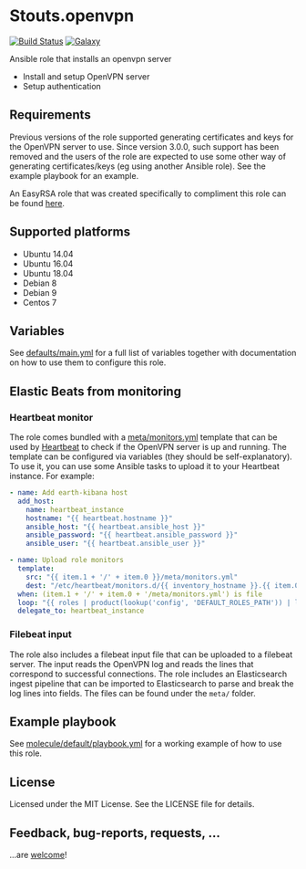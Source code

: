 # Stouts.openvpn

[![Build Status](http://img.shields.io/travis/Stouts/Stouts.openvpn.svg?style=flat-square)](https://travis-ci.org/Stouts/Stouts.openvpn)
[![Galaxy](http://img.shields.io/badge/galaxy-Stouts.openvpn-blue.svg?style=flat-square)](https://galaxy.ansible.com/Stouts/openvpn/)

Ansible role that installs an openvpn server

* Install and setup OpenVPN server
* Setup authentication

## Requirements

Previous versions of the role supported generating certificates and keys for the
OpenVPN server to use. Since version 3.0.0, such support has been removed and
the users of the role are expected to use some other way of generating
certificates/keys (eg using another Ansible role). See the example playbook for
an example.

An EasyRSA role that was created specifically to compliment this role can be
found [here](https://github.com/nkakouros-original/ansible-role-easyrsa).

## Supported platforms

- Ubuntu 14.04
- Ubuntu 16.04
- Ubuntu 18.04
- Debian 8
- Debian 9
- Centos 7

## Variables

See [defaults/main.yml](defaults/main.yml) for a full list of variables together
with documentation on how to use them to configure this role.

## Elastic Beats from monitoring
### Heartbeat monitor

The role comes bundled with a [meta/monitors.yml](meta/monitors.yml) template
that can be used by [Heartbeat](https://www.elastic.co/products/beats/heartbeat)
to check if the OpenVPN server is up and running.  The template can be
configured via variables (they should be self-explanatory). To use it, you can
use some Ansible tasks to upload it to your Heartbeat instance. For example:

```yaml
- name: Add earth-kibana host
  add_host:
    name: heartbeat_instance
    hostname: "{{ heartbeat.hostname }}"
    ansible_host: "{{ heartbeat.ansible_host }}"
    ansible_password: "{{ heartbeat.ansible_password }}"
    ansible_user: "{{ heartbeat.ansible_user }}"

- name: Upload role monitors
  template:
    src: "{{ item.1 + '/' + item.0 }}/meta/monitors.yml"
    dest: "/etc/heartbeat/monitors.d/{{ inventory_hostname }}.{{ item.0.split('.')[-1] }}.yml"
  when: (item.1 + '/' + item.0 + '/meta/monitors.yml') is file
  loop: "{{ roles | product(lookup('config', 'DEFAULT_ROLES_PATH')) | list }}"
  delegate_to: heartbeat_instance
```

### Filebeat input

The role also includes a filebeat input file that can be uploaded to a filebeat
server. The input reads the OpenVPN log and reads the lines that correspond to
successful connections. The role includes an Elasticsearch ingest pipeline that
can be imported to Elasticsearch to parse and break the log lines into fields.
The files can be found under the `meta/` folder.

## Example playbook

See [molecule/default/playbook.yml](molecule/default/playbook.yml) for a working
example of how to use this role.


## License

Licensed under the MIT License. See the LICENSE file for details.

## Feedback, bug-reports, requests, ...

...are [welcome](https://github.com/Stouts/Stouts.openvpn/issues)!
